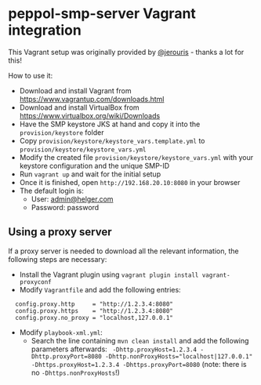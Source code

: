 # peppol-smp-server Vagrant integration

This Vagrant setup was originally provided by [@jerouris](https://github.com/jerouris) - thanks a lot for this!

How to use it:
  * Download and install Vagrant from https://www.vagrantup.com/downloads.html
  * Download and install VirtualBox from https://www.virtualbox.org/wiki/Downloads
  * Have the SMP keystore JKS at hand and copy it into the `provision/keystore` folder
  * Copy `provision/keystore/keystore_vars.template.yml` to `provision/keystore/keystore_vars.yml`
  * Modify the created file `provision/keystore/keystore_vars.yml` with your keystore configuration and the unique SMP-ID
  * Run `vagrant up` and wait for the initial setup
  * Once it is finished, open `http://192.168.20.10:8080` in your browser
  * The default login is:
    * User: admin@helger.com
    * Password: password

## Using a proxy server

If a proxy server is needed to download all the relevant information, the following steps are necessary:

  * Install the Vagrant plugin using `vagrant plugin install vagrant-proxyconf`
  * Modify `Vagrantfile` and add the following entries:
```
  config.proxy.http     = "http://1.2.3.4:8080"
  config.proxy.https    = "http://1.2.3.4:8080"
  config.proxy.no_proxy = "localhost,127.0.0.1"
```
  * Modify `playbook-xml.yml`:
    * Search the line containing `mvn clean install` and add the following parameters afterwards: ` -Dhttp.proxyHost=1.2.3.4 -Dhttp.proxyPort=8080 -Dhttp.nonProxyHosts="localhost|127.0.0.1" -Dhttps.proxyHost=1.2.3.4 -Dhttps.proxyPort=8080` (note: there is no `-Dhttps.nonProxyHosts`!)
